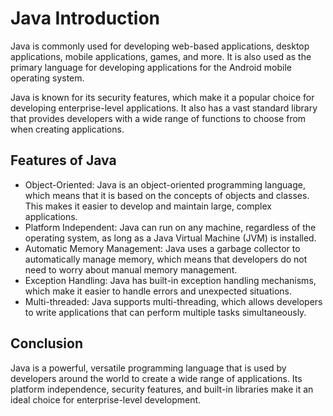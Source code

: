 # Java Introduction

Java is commonly used for developing web-based applications, desktop applications, mobile applications, games, and more. It is also used as the primary language for developing applications for the Android mobile operating system.

Java is known for its security features, which make it a popular choice for developing enterprise-level applications. It also has a vast standard library that provides developers with a wide range of functions to choose from when creating applications.

## Features of Java

* Object-Oriented: Java is an object-oriented programming language, which means that it is based on the concepts of objects and classes. This makes it easier to develop and maintain large, complex applications.
* Platform Independent: Java can run on any machine, regardless of the operating system, as long as a Java Virtual Machine (JVM) is installed.
* Automatic Memory Management: Java uses a garbage collector to automatically manage memory, which means that developers do not need to worry about manual memory management.
* Exception Handling: Java has built-in exception handling mechanisms, which make it easier to handle errors and unexpected situations.
* Multi-threaded: Java supports multi-threading, which allows developers to write applications that can perform multiple tasks simultaneously.

## Conclusion

Java is a powerful, versatile programming language that is used by developers around the world to create a wide range of applications. Its platform independence, security features, and built-in libraries make it an ideal choice for enterprise-level development.
